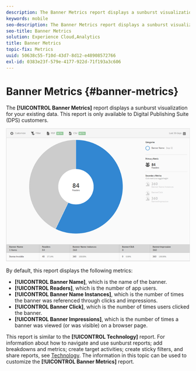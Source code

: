 ```yaml
---
description: The Banner Metrics report displays a sunburst visualization for your existing data. This report is only available to Digital Publishing Suite (DPS) customers.
keywords: mobile
seo-description: The Banner Metrics report displays a sunburst visualization for your existing data. This report is only available to Digital Publishing Suite (DPS) customers.
seo-title: Banner Metrics
solution: Experience Cloud,Analytics
title: Banner Metrics
topic-fix: Metrics
uuid: 50638c55-f10d-43d7-8d12-e48908572766
exl-id: 0383e23f-579e-4177-922d-71f193a3c606
---
```

# Banner Metrics {#banner-metrics}

The **[!UICONTROL Banner Metrics]** report displays a sunburst visualization for your existing data. This report is only available to Digital Publishing Suite (DPS) customers.

 ![](assets/dps_banner_name.png)

By default, this report displays the following metrics:

* **[!UICONTROL Banner Name]**, which is the name of the banner. 
* **[!UICONTROL Readers]**, which is the number of app users. 
* **[!UICONTROL Banner Name Instances]**, which is the number of times the banner was referenced through clicks and impressions. 
* **[!UICONTROL Banner Click]**, which is the number of times users clicked the banner. 
* **[!UICONTROL Banner Impressions]**, which is the number of times a banner was viewed (or was visible) on a browser page.

This report is similar to the **[!UICONTROL Technology]** report. For information about how to navigate and use sunburst reports; add breakdowns and metrics; create target activities; create sticky filters, and share reports, see [Technology](/help/using/usage/reports-technology.md). The information in this topic can be used to customize the **[!UICONTROL Banner Metrics]** report.
